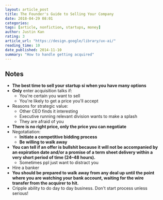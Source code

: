 ```yaml
---
layout: article_post
title: The Founder's Guide to Selling Your Company
date: 2018-04-29 08:01
categories:
tags: [article, nonfiction, startups, money]
author: Justin Kan
rating: 3
article_url: "https://design.google/library/ux-ai/"
reading_time: 10
date_published: 2014-11-10
summary: "How to handle getting acquired"
---
```


## Notes

* **The best time to sell your startup si when you have many options**
* **Only** enter acquisition talks if:
  * You're certain you want to sell
  * You're likely to get a price you'll accept
* Reasons for strategic value:
  * Other CEO finds it interesting
  * Executive running relevant division wants to make a splash
  * They are afraid of you
* **There is no right price, only the price you can negotiate**
* Negotatiation:
  * **Initiate a competitive bidding process**
  * **Be willing to walk away**
* **You can tell if an offer is bullshit because it will not be
  accompanied by an expiration date and/or a promise of a term sheet
  delivery within a very short period of time (24–48 hours).**
  * Sometimes ppl just want to distract you
* Hire a banker
* **You should be prepared to walk away from any deal up until the point
  where you are watching your bank account, waiting for the wire
  transfer from the acquirer to hit.**
* Cripple ability to do day to day business. Don't start process unless
  serious!
